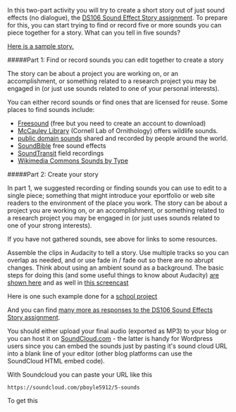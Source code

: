 In this two-part activity you will try to create a short story out of just sound effects (no dialogue), the [DS106 Sound Effect Story assignment](http://assignments.ds106.us/assignments/sound-effects-story/). To prepare for this, you can start trying to find or record five or more sounds you can piece together for a story. What can you tell in five sounds?

[Here is a sample story.](https://soundcloud.com/a_motley92/sound-story)

#####Part 1: Find or record sounds you can edit together to create a story

The story can be about a project you are working on, or an accomplishment, or something related to a research project you may be engaged in (or just use sounds related to one of your personal interests).

You can either record sounds or find ones that are licensed for reuse. Some places to find sounds include:

<ul>
 	<li><a href="http://www.freesound.org/">Freesound</a> (free but you need to create an account to download)</li>
 	<li><a href="http://macaulaylibrary.org/">McCauley Library</a> (Cornell Lab of Ornithology) offers wildlife sounds.</li>
 	<li><a href="http://www.pdsounds.org/">public domain sounds</a> shared and recorded by people around the world.</li>
 	<li><a href="http://soundbible.com/free-sound-effects-1.html">SoundBible</a> free sound effects</li>
 	<li><a href="http://turbulence.org/soundtransit/search/">SoundTransit</a> field recordings</li>
 	<li><a href="http://commons.wikimedia.org/wiki/Category:Sounds_by_type">Wikimedia Commons Sounds by Type</a></li>
</ul>

#####Part 2: Create your story

In part 1, we suggested recording or finding sounds you can use to edit to a single piece; something that might introduce your eportfolio or web site readers to the environment of the place you work.  The story can be about a project you are working on, or an accomplishment, or something related to a research project you may be engaged in (or just uses sounds related to one of your strong interests).

If you have not gathered sounds, see above for links to some resources.

Assemble the clips in Audacity to tell a story. Use multiple tracks so you can overlap as needed, and or use fade in / fade out so there are no abrupt changes. Think about using an ambient sound as a background. The basic steps for doing this (and some useful things to know about Audacity) [are shown here](https://www.youtube.com/watch?v=cTw9ZwL0CTA) and as well in [this screencast](https://www.youtube.com/watch?v=gXfVKSx7WtY)

Here is one such example done for a [school project](https://www.youtube.com/watch?v=7-7eekV9gPc)

And you can find <a href="http://assignments.ds106.us/assignments/sound-effects-story/">many more as responses to the DS106 Sound Effects Story assignment</a>.

You should either upload your final audio (exported as MP3) to your blog or you can host it on <a href="http://soundcloud.com">SoundCloud.com</a> - the latter is handy for Wordpress users since you can embed the sounds just by pasting it's sound cloud URL into a blank line of your editor (other blog platforms can use the SoundCloud HTML embed code). 

With Soundcloud you can paste your URL like this

~~~
https://soundcloud.com/pboyle5912/5-sounds
~~~

To get this
